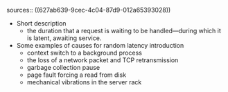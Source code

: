 sources:: ((627ab639-9cec-4c04-87d9-012a65393028))

- Short description
	- the duration that a request is waiting to be handled—during which it is latent, awaiting service.
- Some examples of causes for random latency introduction
	- context switch to a background process
	- the loss of a network packet and TCP retransmission
	- garbage collection pause
	- page fault forcing a read from disk
	- mechanical vibrations in the server rack